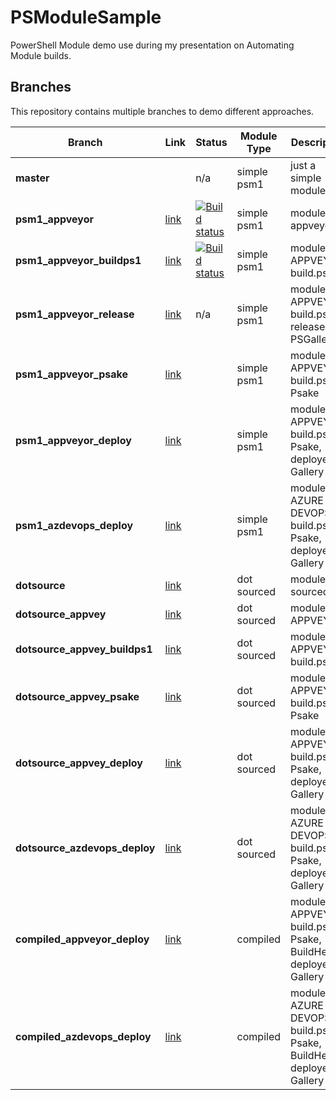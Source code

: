 # PSModuleSample

PowerShell Module demo use during my presentation on Automating Module builds.

## Branches

This repository contains multiple branches to demo different approaches.

|Branch|Link|Status|Module Type|Description|
|---|---|---|---|---|
|**master**||n/a|simple psm1|just a simple module|
|**psm1_appveyor**|[link](https://github.com/lazywinadmin/PSModuleSample/blob/psm1_appveyor)|[![Build status](https://ci.appveyor.com/api/projects/status/mlidkpoq62un3uk8/branch/psm1_appveyor?svg=true)](https://ci.appveyor.com/project/lazywinadmin/psmodulesample/branch/psm1_appveyor)|simple psm1|module with appveyor|
|**psm1_appveyor_buildps1**|[link](https://github.com/lazywinadmin/PSModuleSample/tree/psm1_appveyor_buildps1)|[![Build status](https://ci.appveyor.com/api/projects/status/y6m1kbo66m5s97qq/branch/psm1_appveyor_buildps1?svg=true)](https://ci.appveyor.com/project/lazywinadmin/psmodulesample-1jfxf/branch/psm1_appveyor_buildps1)|simple psm1|module with APPVEYOR, build.ps1|
|**psm1_appveyor_release**|[link](https://github.com/lazywinadmin/PSModuleSample/tree/psm1_appveyor_release)|n/a|simple psm1|module with APPVEYOR, build.ps1, release to PSGallery|
|**psm1_appveyor_psake**|[link](https://github.com/lazywinadmin/PSModuleSample/tree/psm1_appveyor_psake)||simple psm1|module with APPVEYOR, build.ps1, Psake|
|**psm1_appveyor_deploy**|[link](https://github.com/lazywinadmin/PSModuleSample/tree/psm1_appveyor_deploy)||simple psm1|module with APPVEYOR, build.ps1, Psake, deployed to Gallery|
|**psm1_azdevops_deploy**|[link]()||simple psm1|module with AZURE DEVOPS, build.ps1, Psake, deployed to Gallery|
|**dotsource**|[link](https://github.com/lazywinadmin/PSModuleSample/tree/dotsource)||dot sourced|module dot sourced|
|**dotsource_appvey**|[link]()||dot sourced|module with APPVEYOR|
|**dotsource_appvey_buildps1**|[link]()||dot sourced|module with APPVEYOR, build.ps1|
|**dotsource_appvey_psake**|[link]()||dot sourced|module with APPVEYOR, build.ps1, Psake|
|**dotsource_appvey_deploy**|[link]()||dot sourced|module with APPVEYOR, build.ps1, Psake, deployed to Gallery|
|**dotsource_azdevops_deploy**|[link]()||dot sourced|module with AZURE DEVOPS, build.ps1, Psake, deployed to Gallery|
|**compiled_appveyor_deploy**|[link]()||compiled|module with APPVEYOR, build.ps1, Psake, BuildHelper, deployed to Gallery|
|**compiled_azdevops_deploy**|[link]()||compiled|module with AZURE DEVOPS, build.ps1, Psake, BuildHelper, deployed to Gallery|
